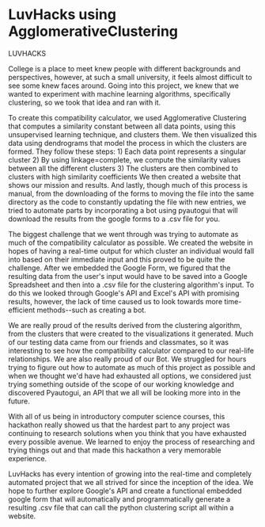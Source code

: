 # LuvHacks using AgglomerativeClustering

LUVHACKS

College is a place to meet knew people with different backgrounds and perspectives, however, at such a small university, it feels almost difficult to see some knew faces around. Going into this project, we knew that we wanted to experiment with machine learning algorithms, specifically clustering, so we took that idea and ran with it.

To create this compatibility calculator, we used Agglomerative Clustering that computes a similarity constant between all data points, using this unsupervised learning technique, and clusters them. We then visualized this data using dendrograms that model the process in which the clusters are formed. They follow these steps: 1) Each data point represents a singular cluster 2) By using linkage=complete, we compute the similarity values between all the different clusters 3) The clusters are then combined to clusters with high similarity coefficients We then created a website that shows our mission and results. And lastly, though much of this process is manual, from the downloading of the forms to moving the file into the same directory as the code to constantly updating the file with new entries, we tried to automate parts by incorporating a bot using pyautogui that will download the results from the google forms to a .csv file for you.

The biggest challenge that we went through was trying to automate as much of the compatibility calculator as possible. We created the website in hopes of having a real-time output for which cluster an individual would fall into based on their immediate input and this proved to be quite the challenge. After we embedded the Google Form, we figured that the resulting data from the user's input would have to be saved into a Google Spreadsheet and then into a .csv file for the clustering algorithm's input. To do this we looked through Google's API and Excel's API with promising results, however, the lack of time caused us to look towards more time-efficient methods--such as creating a bot.

We are really proud of the results derived from the clustering algorithm, from the clusters that were created to the visualizations it generated. Much of our testing data came from our friends and classmates, so it was interesting to see how the compatibility calculator compared to our real-life relationships. We are also really proud of our Bot. We struggled for hours trying to figure out how to automate as much of this project as possible and when we thought we'd have had exhausted all options, we considered just trying something outside of the scope of our working knowledge and discovered Pyautogui, an API that we all will be looking more into in the future.

With all of us being in introductory computer science courses, this hackathon really showed us that the hardest part to any project was continuing to research solutions when you think that you have exhausted every possible avenue. We learned to enjoy the process of researching and trying things out and that made this hackathon a very memorable experience.

LuvHacks has every intention of growing into the real-time and completely automated project that we all strived for since the inception of the idea. We hope to further explore Google's API and create a functional embedded google form that will automatically and programmatically generate a resulting .csv file that can call the python clustering script all within a website.

